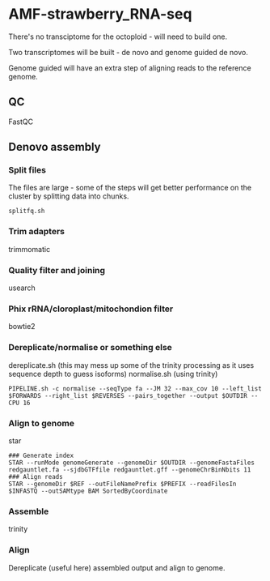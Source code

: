 # AMF-strawberry_RNA-seq

There's no transciptome for the octoploid - will need to build one.

Two transcriptomes will be built - de novo and genome guided de novo. 

Genome guided will have an extra step of aligning reads to the reference genome.

## QC
FastQC
## Denovo assembly

### Split files
The files are large - some of the steps will get better performance on the cluster by splitting data into chunks.
```shell
splitfq.sh 
```
### Trim adapters
trimmomatic
### Quality filter and joining
usearch
### Phix rRNA/cloroplast/mitochondion filter
bowtie2 
### Dereplicate/normalise or something else
dereplicate.sh (this may mess up some of the trinity processing as it uses sequence depth to guess isoforms)
normalise.sh (using trinity)
```
PIPELINE.sh -c normalise --seqType fa --JM 32 --max_cov 10 --left_list $FORWARDS --right_list $REVERSES --pairs_together --output $OUTDIR --CPU 16 
```


### Align to genome
star 
```
### Generate index
STAR --runMode genomeGenerate --genomeDir $OUTDIR --genomeFastaFiles redgauntlet.fa --sjdbGTFfile redgauntlet.gff --genomeChrBinNbits 11
### Align reads
STAR --genomeDir $REF --outFileNamePrefix $PREFIX --readFilesIn $INFASTQ --outSAMtype BAM SortedByCoordinate  
```

### Assemble
trinity
### Align
Dereplicate (useful here) assembled output and align to genome.

